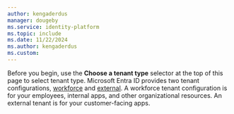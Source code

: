 ```yaml
---
author: kengaderdus
manager: dougeby
ms.service: identity-platform
ms.topic: include
ms.date: 11/22/2024
ms.author: kengaderdus
ms.custom: 
---
```


Before you begin, use the **Choose a tenant type** selector at the top of this page to select tenant type. Microsoft Entra ID provides two tenant configurations, [workforce](../../external-id/tenant-configurations.md#workforce-tenants) and [external](../../external-id/tenant-configurations.md#external-tenants). A workforce tenant configuration is for your employees, internal apps, and other organizational resources. An external tenant is for your customer-facing apps.
